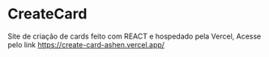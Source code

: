 # CreateCard
Site de criação de cards feito com REACT e hospedado pela Vercel,
Acesse pelo link https://create-card-ashen.vercel.app/

